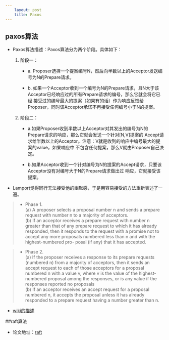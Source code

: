```yaml
---
    layout: post
    title: Paxos
---
```


## paxos算法
- Paxos算法描述：Paxos算法分为两个阶段。具体如下：

    1. 阶段一：

        * a. Proposer选择一个提案编号N，然后向半数以上的Acceptor发送编号为N的Prepare请求。

        * b. 如果一个Acceptor收到一个编号为N的Prepare请求，且N大于该Acceptor已经响应过的所有Prepare请求的编号，那么它就会将它已经 接受过的编号最大的提案（如果有的话）作为响应反馈给Proposer，同时该Acceptor承诺不再接受任何编号小于N的提案。

    2. 阶段二：

        * a.如果Proposer收到半数以上Acceptor对其发出的编号为N的Prepare请求的响应，那么它就会发送一个针对[N,V]提案的 Accept请求给半数以上的Acceptor。注意：V就是收到的响应中编号最大的提案的value，如果响应中 不包含任何提案，那么V就由Proposer自己决定。

        * b.如果Acceptor收到一个针对编号为N的提案的Accept请求，只要该Acceptor没有对编号大于N的Prepare请求做出过 响应，它就接受该提案。

-  Lamport觉得同行无法接受他的幽默感，于是用容易接受的方法重新表述了一遍。

 > * Phase 1.   
        (a) A proposer selects a proposal number n and sends a prepare request with number n to a majority of acceptors.  
        (b) If an acceptor receives a prepare request with number n greater than that of any prepare request to which it has already responded, then it responds to the request with a promise not to accept any more proposals numbered less than n and with the highest-numbered pro- posal (if any) that it has accepted.

 > * Phase 2.   
       (a) If the proposer receives a response to its prepare requests (numbered n) from a majority of acceptors, then it sends an accept request to each of those acceptors for a proposal numbered n with a value v, where v is the value of the highest-numbered proposal among the responses, or is any value if the responses reported no proposals  
       (b) If an acceptor receives an accept request for a proposal numbered n, it accepts the proposal unless it has already responded to a prepare request having a number greater than n.


- [wiki的描述](https://zh.wikipedia.org/wiki/Paxos%E7%AE%97%E6%B3%95)


##raft算法
- 论文地址：[raft](../file/raft.pdf)
